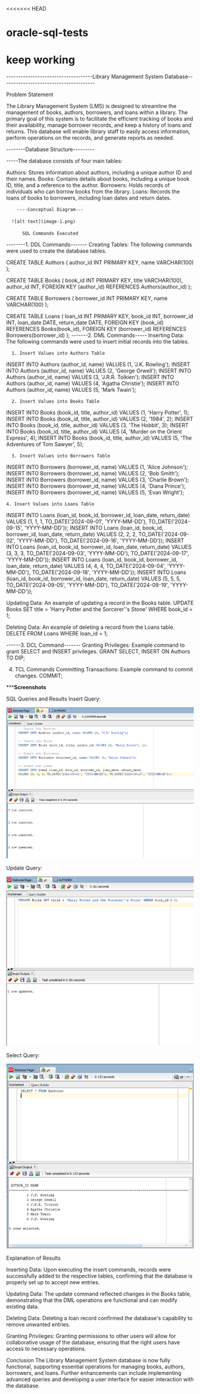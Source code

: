 <<<<<<< HEAD
# oracle-sql-tests
keep working
=======
------------------------------------Library Management System Database---------------------------------------

   Problem Statement

The Library Management System (LMS) is designed to streamline the management of books, authors, borrowers, and loans within a library. The primary goal of this system is to facilitate the efficient tracking of books and their availability, manage borrower records, and keep a history of loans and returns. This database will enable library staff to easily access information, perform operations on the records, and generate reports as needed.

--------Database Structure---------

 -----The database consists of four main tables:

Authors: Stores information about authors, including a unique author ID and their names.
Books: Contains details about books, including a unique book ID, title, and a reference to the author.
Borrowers: Holds records of individuals who can borrow books from the library.
Loans: Records the loans of books to borrowers, including loan dates and return dates.

        ----Conceptual Diagram---

      ![alt text](image-1.png)

          SQL Commands Executed
--------1. DDL Commands-------
Creating Tables:
 The following commands were used to create the database tables.

CREATE TABLE Authors (
    author_id INT PRIMARY KEY,
    name VARCHAR(100)
);

CREATE TABLE Books (
    book_id INT PRIMARY KEY,
    title VARCHAR(100),
    author_id INT,
    FOREIGN KEY (author_id) REFERENCES Authors(author_id)
);

CREATE TABLE Borrowers (
    borrower_id INT PRIMARY KEY,
    name VARCHAR(100)
);

CREATE TABLE Loans (
    loan_id INT PRIMARY KEY,
    book_id INT,
    borrower_id INT,
    loan_date DATE,
    return_date DATE,
    FOREIGN KEY (book_id) REFERENCES Books(book_id),
    FOREIGN KEY (borrower_id) REFERENCES Borrowers(borrower_id)
);
-------2. DML Commands-----
Inserting Data: 
The following commands were used to insert initial records into the tables.

      1. Insert Values into Authors Table

INSERT INTO Authors (author_id, name) VALUES (1, 'J.K. Rowling');
INSERT INTO Authors (author_id, name) VALUES (2, 'George Orwell');
INSERT INTO Authors (author_id, name) VALUES (3, 'J.R.R. Tolkien');
INSERT INTO Authors (author_id, name) VALUES (4, 'Agatha Christie');
INSERT INTO Authors (author_id, name) VALUES (5, 'Mark Twain');

      2. Insert Values into Books Table

INSERT INTO Books (book_id, title, author_id) VALUES (1, 'Harry Potter', 1);
INSERT INTO Books (book_id, title, author_id) VALUES (2, '1984', 2);
INSERT INTO Books (book_id, title, author_id) VALUES (3, 'The Hobbit', 3);
INSERT INTO Books (book_id, title, author_id) VALUES (4, 'Murder on the Orient Express', 4);
INSERT INTO Books (book_id, title, author_id) VALUES (5, 'The Adventures of Tom Sawyer', 5);

      3. Insert Values into Borrowers Table
  
INSERT INTO Borrowers (borrower_id, name) VALUES (1, 'Alice Johnson');
INSERT INTO Borrowers (borrower_id, name) VALUES (2, 'Bob Smith');
INSERT INTO Borrowers (borrower_id, name) VALUES (3, 'Charlie Brown');
INSERT INTO Borrowers (borrower_id, name) VALUES (4, 'Diana Prince');
INSERT INTO Borrowers (borrower_id, name) VALUES (5, 'Evan Wright');

    4. Insert Values into Loans Table

INSERT INTO Loans (loan_id, book_id, borrower_id, loan_date, return_date) 
VALUES (1, 1, 1, TO_DATE('2024-09-01', 'YYYY-MM-DD'), TO_DATE('2024-09-15', 'YYYY-MM-DD'));
INSERT INTO Loans (loan_id, book_id, borrower_id, loan_date, return_date) 
VALUES (2, 2, 2, TO_DATE('2024-09-02', 'YYYY-MM-DD'), TO_DATE('2024-09-16', 'YYYY-MM-DD'));
INSERT INTO Loans (loan_id, book_id, borrower_id, loan_date, return_date) 
VALUES (3, 3, 3, TO_DATE('2024-09-03', 'YYYY-MM-DD'), TO_DATE('2024-09-17', 'YYYY-MM-DD'));
INSERT INTO Loans (loan_id, book_id, borrower_id, loan_date, return_date) 
VALUES (4, 4, 4, TO_DATE('2024-09-04', 'YYYY-MM-DD'), TO_DATE('2024-09-18', 'YYYY-MM-DD'));
INSERT INTO Loans (loan_id, book_id, borrower_id, loan_date, return_date) 
VALUES (5, 5, 5, TO_DATE('2024-09-05', 'YYYY-MM-DD'), TO_DATE('2024-09-19', 'YYYY-MM-DD'));

Updating Data: 
An example of updating a record in the Books table.
UPDATE Books SET title = 'Harry Potter and the Sorcerer''s Stone' WHERE book_id = 1;

Deleting Data: 
An example of deleting a record from the Loans table.
DELETE FROM Loans WHERE loan_id = 1;

------3. DCL Command-------
Granting Privileges: 
Example command to grant SELECT and INSERT privileges.
GRANT SELECT, INSERT ON Authors TO DIP;

4. TCL Commands
Committing Transactions: Example command to commit changes.
COMMIT;

*******Screenshots****

SQL Queries and Results
Insert Query:

![alt text](image-2.png)

Update Query:

![alt text](image-3.png)

Select Query:

![alt text](image-4.png)

Explanation of Results

Inserting Data: Upon executing the insert commands, records were successfully added to the respective tables, confirming that the database is properly set up to accept new entries.

Updating Data: The update command reflected changes in the Books table, demonstrating that the DML operations are functional and can modify existing data.

Deleting Data: Deleting a loan record confirmed the database's capability to remove unwanted entries.

Granting Privileges: Granting permissions to other users will allow for collaborative usage of the database, ensuring that the right users have access to necessary operations.

Conclusion
The Library Management System database is now fully functional, supporting essential operations for managing books, authors, borrowers, and loans. Further enhancements can include implementing advanced queries and developing a user interface for easier interaction with the database.


